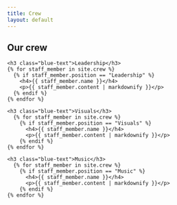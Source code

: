 ```yaml
---
title: Crew
layout: default
--- 
```

 <h2>
    Our crew
  </h2>
  <article>

    <h3 class="blue-text">Leadership</h3>
    {% for staff_member in site.crew %}
      {% if staff_member.position == "Leadership" %}
        <h4>{{ staff_member.name }}</h4>
        <p>{{ staff_member.content | markdownify }}</p>
      {% endif %}
    {% endfor %}
 
    <h3 class="blue-text">Visuals</h3>
      {% for staff_member in site.crew %}
        {% if staff_member.position == "Visuals" %}
          <h4>{{ staff_member.name }}</h4>
          <p>{{ staff_member.content | markdownify }}</p>
        {% endif %}
    {% endfor %}

    <h3 class="blue-text">Music</h3>
      {% for staff_member in site.crew %}
        {% if staff_member.position == "Music" %}
          <h4>{{ staff_member.name }}</h4>
          <p>{{ staff_member.content | markdownify }}</p>
        {% endif %}
    {% endfor %}
  </article>